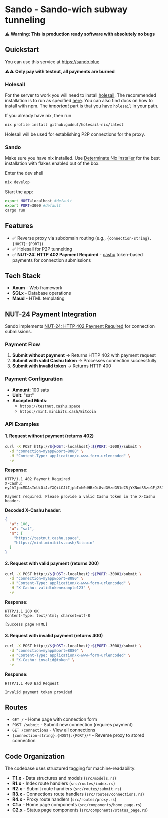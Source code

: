 # Sando - Sando-wich subway tunneling

⚠️ **Warning: This is production ready software with absolutely no bugs**

## Quickstart

You can use this service at https://sando.blue

⚠️⚠️ **Only pay with testnut, all payments are burned**

### Holesail

For the server to work you will need to install [holesail](https://holesail.io). The recommended installation is to  run as specified [here](https://github.com/gudnuf/holesail-nix/tree/latest). You can also find docs on how to install with npm. The *important* part is that you have `holesail` in your path.

If you already have nix, then run 

```bash
nix profile install github:gudnuf/holesail-nix/latest
```

Holesail will be used for establishing P2P connections for the proxy.

### Sando

Make sure you have nix installed. Use [Determinate Nix Installer](https://determinate.systems/) for the best installation with flakes enabled out of the box.

Enter the dev shell

```bash
nix develop
```

Start the app:

```bash
export HOST=localhost #default
export PORT=3000 #default
cargo run
```

## Features

- ✅ Reverse proxy via subdomain routing (e.g., `{connection-string}.{HOST}:{PORT}`)
- ✅ Holesail for P2P tunnelting
- ✅ **NUT-24: HTTP 402 Payment Required** - [cashu](https://github.com/CashuBTC) token-based payments for connection submissions

## Tech Stack

- **Axum** - Web framework
- **SQLx** - Database operations
- **Maud** - HTML templating

## NUT-24 Payment Integration

Sando implements [NUT-24: HTTP 402 Payment Required](https://github.com/cashubtc/nuts/blob/main/24.md) for connection submissions.

### Payment Flow

1. **Submit without payment** → Returns HTTP 402 with payment request
2. **Submit with valid Cashu token** → Processes connection successfully
3. **Submit with invalid token** → Returns HTTP 400

### Payment Configuration

- **Amount**: 100 sats
- **Unit**: "sat"
- **Accepted Mints**:
  - `https://testnut.cashu.space`
  - `https://mint.minibits.cash/Bitcoin`

### API Examples

#### 1. Request without payment (returns 402)

```bash
curl -X POST http://${HOST:-localhost}:${PORT:-3000}/submit \
  -d "connection=myapp&port=8080" \
  -H "Content-Type: application/x-www-form-urlencoded" \
  -v
```

**Response:**
```
HTTP/1.1 402 Payment Required
X-Cashu: eyJhIjoxMDAsInUiOiJzYXQiLCJtIjpbImh0dHBzOi8vdGVzdG51dC5jYXNodS5zcGFjZSIsImh0dHBzOi8vbWludC5taW5pYml0cy5jYXNoL0JpdGNvaW4iXX0=

Payment required. Please provide a valid Cashu token in the X-Cashu header.
```

**Decoded X-Cashu header:**
```json
{
  "a": 100,
  "u": "sat",
  "m": [
    "https://testnut.cashu.space",
    "https://mint.minibits.cash/Bitcoin"
  ]
}
```

#### 2. Request with valid payment (returns 200)

```bash
curl -X POST http://${HOST:-localhost}:${PORT:-3000}/submit \
  -d "connection=myapp&port=8080" \
  -H "Content-Type: application/x-www-form-urlencoded" \
  -H "X-Cashu: validtokenexample123" \
  -v
```

**Response:**
```
HTTP/1.1 200 OK
Content-Type: text/html; charset=utf-8

[Success page HTML]
```

#### 3. Request with invalid payment (returns 400)

```bash
curl -X POST http://${HOST:-localhost}:${PORT:-3000}/submit \
  -d "connection=myapp&port=8080" \
  -H "Content-Type: application/x-www-form-urlencoded" \
  -H "X-Cashu: invalid@token" \
  -v
```

**Response:**
```
HTTP/1.1 400 Bad Request

Invalid payment token provided
```

## Routes

- `GET /` - Home page with connection form
- `POST /submit` - Submit new connection (requires payment)
- `GET /connections` - View all connections
- `{connection-string}.{HOST}:{PORT}/*` - Reverse proxy to stored connection

## Code Organization

The codebase uses structured tagging for machine-readability:

- **T1.x** - Data structures and models (`src/models.rs`)
- **R1.x** - Index route handlers (`src/routes/index.rs`)
- **R2.x** - Submit route handlers (`src/routes/submit.rs`) 
- **R3.x** - Connections route handlers (`src/routes/connections.rs`)
- **R4.x** - Proxy route handlers (`src/routes/proxy.rs`)
- **C1.x** - Home page components (`src/components/home_page.rs`)
- **C2.x** - Status page components (`src/components/status_page.rs`)
